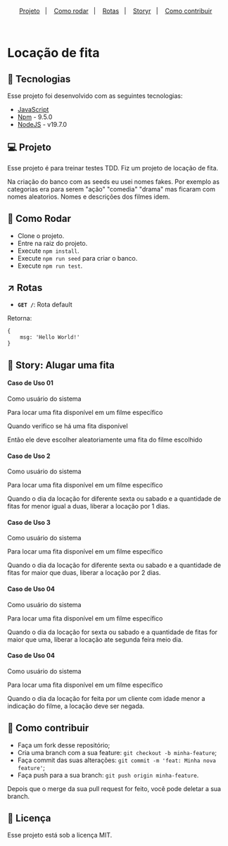 <p align="center">
  <a href="#-projeto">Projeto</a>&nbsp;&nbsp;&nbsp;|&nbsp;&nbsp;&nbsp; 
  <a href="#-como-rodar">Como rodar</a>&nbsp;&nbsp;&nbsp;|&nbsp;&nbsp;&nbsp;
<a href="#-rotas">Rotas</a>&nbsp;&nbsp;&nbsp;|&nbsp;&nbsp;&nbsp;
  <a href="#-story">Storyr</a>&nbsp;&nbsp;&nbsp;|&nbsp;&nbsp;&nbsp;
  <a href="#-como-contribuir">Como contribuir</a>&nbsp;&nbsp;&nbsp;
  </p>
<br>

# Locação de fita

## 🚀 Tecnologias

Esse projeto foi desenvolvido com as seguintes tecnologias:

- [JavaScript](https://developer.mozilla.org/pt-BR/docs/Web/JavaScript)
- [Npm](https://www.npmjs.com/) - 9.5.0
- [NodeJS](https://nodejs.org/en/) - v19.7.0

## 💻 Projeto

Esse projeto é para treinar testes TDD. Fiz um projeto de locação de fita.

Na criação do banco com as seeds eu usei nomes fakes. Por exemplo as categorias era para serem "ação" "comedia" "drama" mas ficaram com nomes aleatorios. Nomes e descrições dos filmes idem.

## 🚀 Como Rodar

- Clone o projeto.
- Entre na raiz do projeto.
- Execute `npm install`.
- Execute `npm run seed` para criar o banco.
- Execute `npm run test`.

## ↗ Rotas

- **`GET /`**: Rota default

Retorna:
```
{
    msg: 'Hello World!'
}
```

## 📖 Story: Alugar uma fita

#### Caso de Uso 01

Como usuário do sistema

Para locar uma fita disponível em um filme específico

Quando verifico se há uma fita disponível

Então ele deve escolher aleatoriamente uma fita do filme escolhido

#### Caso de Uso 2

Como usuário do sistema

Para locar uma fita disponível em um filme específico

Quando o dia da locação for diferente sexta ou sabado e a quantidade de fitas for menor igual a duas, liberar a locação por 1 dias.

#### Caso de Uso 3

Como usuário do sistema

Para locar uma fita disponível em um filme específico

Quando o dia da locação for diferente sexta ou sabado e a quantidade de fitas for maior que duas, liberar a locação por 2 dias.

#### Caso de Uso 04

Como usuário do sistema

Para locar uma fita disponível em um filme específico

Quando o dia da locação for sexta ou sabado e a quantidade de fitas for maior que uma, liberar a locação ate segunda feira meio dia.


#### Caso de Uso 04

Como usuário do sistema

Para locar uma fita disponível em um filme específico

Quando o dia da locação for feita por um cliente com idade menor a indicação do filme, a locação deve ser negada. 


## 🤔 Como contribuir

- Faça um fork desse repositório;
- Cria uma branch com a sua feature: `git checkout -b minha-feature`;
- Faça commit das suas alterações: `git commit -m 'feat: Minha nova feature'`;
- Faça push para a sua branch: `git push origin minha-feature`.

Depois que o merge da sua pull request for feito, você pode deletar a sua branch.

## 📝 Licença

Esse projeto está sob a licença MIT.
